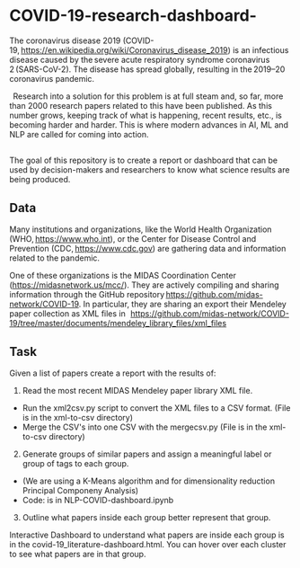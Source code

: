 # COVID-19-research-dashboard-


The coronavirus disease 2019 (COVID-19, https://en.wikipedia.org/wiki/Coronavirus_disease_2019) is an infectious disease caused by the severe acute respiratory syndrome coronavirus 2 (SARS-CoV-2). The disease has spread globally, resulting in the 2019–20 coronavirus pandemic. 

  
Research into a solution for this problem is at full steam and, so far, more than 2000 research papers related to this have been published. As this number grows, keeping track of what is happening, recent results, etc., is becoming harder and harder. This is where modern advances in AI, ML and NLP are called for coming into action.


## 
The goal of this repository is  to create a report or dashboard that can be used by decision-makers and researchers to know what science results are being produced. 


## Data 
Many institutions and organizations, like the World Health Organization (WHO, https://www.who.int), or the Center for Disease Control and Prevention (CDC, https://www.cdc.gov) are gathering data and information related to the pandemic. 

One of these organizations is the MIDAS Coordination Center (https://midasnetwork.us/mcc/). They are actively compiling and sharing information through the GitHub repository https://github.com/midas-network/COVID-19. In particular, they are sharing an export their Mendeley paper collection as XML files in   
https://github.com/midas-network/COVID-19/tree/master/documents/mendeley_library_files/xml_files 

## Task 

Given a list of papers create a report with the results of: 

1.  Read the most recent MIDAS Mendeley paper library XML file. 
-  Run the xml2csv.py  script to convert the XML files to a CSV format. (File is in the xml-to-csv directory) 
- Merge the CSV's into one CSV with the mergecsv.py (File is in the xml-to-csv directory) 


2. Generate groups of similar papers and assign a meaningful label or group of tags to each group.
- (We are using a K-Means algorithm and for dimensionality reduction Principal Componeny Analysis) 
- Code: is in NLP-COVID-dashboard.ipynb

3.  Outline what papers inside each group better represent that group.

Interactive Dashboard to understand what papers are inside each group is in the covid-19_literature-dashboard.html. 
You can hover over each cluster to see what papers are in that group. 



  
  
